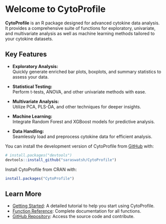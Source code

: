 # Welcome to CytoProfile

**CytoProfile** is an R package designed for advanced cytokine data analysis. It provides a comprehensive suite of functions for exploratory, univariate, and multivariate analysis as well as machine learning methods tailored to your cytokine datasets.

## Key Features

- **Exploratory Analysis:**  
  Quickly generate enriched bar plots, boxplots, and summary statistics to assess your data.
  
- **Statistical Testing:**  
  Perform t-tests, ANOVA, and other univariate methods with ease.
  
- **Multivariate Analysis:**  
  Utilize PCA, PLS-DA, and other techniques for deeper insights.
  
- **Machine Learning:**  
  Integrate Random Forest and XGBoost models for predictive analysis.
  
- **Data Handling:**  
  Seamlessly load and preprocess cytokine data for efficient analysis.
  
You can install the development version of CytoProfile from [GitHub](https://github.com/saraswatsh/CytoProfile) with:

``` r
# install.packages("devtools")
devtools::install_github("saraswatsh/CytoProfile")

```

Install CytoProfile from CRAN with:

``` r
install.packages("CytoProfile")
```

## Learn More

- [Getting Started](articles/getting_started.html): A detailed tutorial to help you start using CytoProfile.
- [Function Reference](reference/index.html): Complete documentation for all functions.
- [GitHub Repository](https://github.com/saraswatsh/CytoProfile): Access the source code and contribute.
